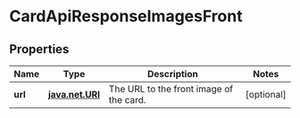 
# CardApiResponseImagesFront

## Properties
Name | Type | Description | Notes
------------ | ------------- | ------------- | -------------
**url** | [**java.net.URI**](java.net.URI.md) | The URL to the front image of the card. |  [optional]



